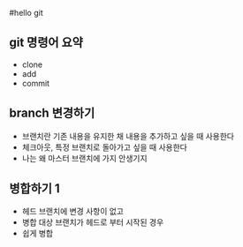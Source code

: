 #hello git
## git 명령어 요약

- clone
- add
- commit

## branch 변경하기
- 브랜치란 기존 내용을 유지한 채 내용을 추가하고 싶을 때 사용한다
- 체크아웃, 특정 브랜치로 돌아가고 싶을 때 사용한다
- 나는 왜 마스터 브랜치에 가지 안생기지

## 병합하기 1

- 헤드 브랜치에 변경 사항이 없고
- 병합 대상 브랜치가 헤드로 부터 시작된 경우
- 쉽게 병합
